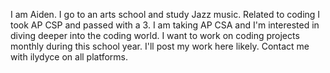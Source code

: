 I am Aiden. I go to an arts school and study Jazz music. Related to coding I took AP CSP and passed with a 3. I am taking AP CSA and I'm interested in diving deeper into the coding world.
I want to work on coding projects monthly during this school year.
I'll post my work here likely. 
Contact me with ilydyce on all platforms.
<!---
ilyDyce/ilyDyce is a ✨ special ✨ repository because its `README.md` (this file) appears on your GitHub profile.
You can click the Preview link to take a look at your changes.
--->
